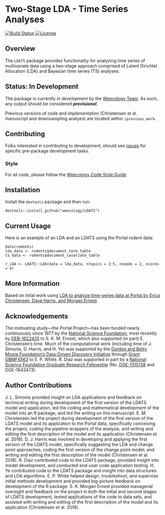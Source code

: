 # Two-Stage LDA - Time Series Analyses

[![Build Status](https://travis-ci.org/weecology/LDATS.svg?branch=master)](https://travis-ci.org/weecology/LDATS)
[![License](https://img.shields.io/badge/license-MIT-blue.svg)](https://raw.githubusercontent.com/weecology/LDATS/master/LICENSE)

## Overview

The `LDATS` package provides functionality for analyzing time series of 
multivariate data using a two-stage approach comprised of Latent Dirichlet
Allocation (LDA) and Bayesian time series (TS) analyses.

## Status: In Development

The package is currently *in development* by the [Weecology 
Team](https://www.weecology.org). As such, any output should be considered
***provisional***. 

Previous versions of code and implementation (Christensen et al. manuscript
and downsampling analyes) are located within `/previous_work`.

## Contributing

Folks interested in contributing to development, should see 
[issues](https://github.com/weecology/LDATS/issues) for specific pre-package 
development tasks.

### Style
For all code, please follow the [Weecology Code Style 
Guide](https://github.com/weecology/lab-wiki/wiki/Code-style-guide)

## Installation

Install the `devtools` package and then run:

```
devtools::install_github("weecology/LDATS")
```

## Current Usage

Here is an example of an LDA and an LDATS using the Portal rodent data:

```
data(rodents)
lda_data <- rodents$document_term_table
ts_data <- rodents$document_covariate_table

r_LDA <- LDATS::LDA(data = lda_data, ntopics = 2:5, nseeds = 2, ncores = 4)

```

## More Information 

Based on inital work using [LDA to analyze time-series data at Portal by Erica
Christensen, Dave Harris, and Morgan 
Ernest](https://github.com/emchristensen/Extreme-events-LDA).

## Acknowledgements 

The motivating study—the Portal Project—has been funded nearly continuously 
since 1977 by the [National Science Foundation](http://nsf.gov/), 
most recently by 
[DEB-1622425](https://www.nsf.gov/awardsearch/showAward?AWD_ID=1622425) 
to S. K. M. Ernest, which also supported (in part) E. Christensen’s
time. Much of the computational work (including time of J. Simonis, D. Harris,
and H. Ye) was supported by the [Gordon and Betty Moore Foundation’s 
Data-Driven Discovery 
Initiative](http://www.moore.org/programs/science/data-driven-discovery) 
through [Grant GBMF4563](http://www.moore.org/grants/list/GBMF4563) to E. P. 
White. R. Diaz was supported in part by a [National Science 
Foundation Graduate Research Fellowship](https://www.nsfgrfp.org/) 
(No. [DGE-1315138](https://www.nsf.gov/awardsearch/showAward?AWD_ID=1315138) 
and DGE-1842473).

## Author Contributions

J. L. Simonis provided insight on LDA applications and feedback on technical
writing during development of the first version of the LDATS model and
application, led the coding and mathematical development of the model into an
R package, and led the writing on this manuscript. E. M. Christensen led the
project during development of the first version of the LDATS model and its
application to the Portal data, specifically conceiving the project, coding
the pipeline wrappers of the analysis, and writing and editing the first
description of the model and its application (Christensen et al. 2018). D. J.
Harris was involved in developing and applying the first version of the LDATS
model, specifically suggesting the LDA and change point approaches, coding the
first version of the change point model, and writing and editing the first
description of the model (Christensen et al. 2018). R. Diaz contributed code
to the LDATS package, provided insight into model development, and conducted
end-user code application testing. H. Ye contributed code to the LDATS package 
and insight into data structures and LDA algorithms. E. P. White helped design,
troubleshoot, and supervise initial methods development and provided 
big-picture feedback on development of the R package. S. K. Morgan Ernest 
provided managerial oversight and feedback on the project in both the initial 
and second stages of LDATS development, tested applications of the code to data
sets, and assisted with writing and editing of the first description of the
model and its application (Christensen et al. 2018).

